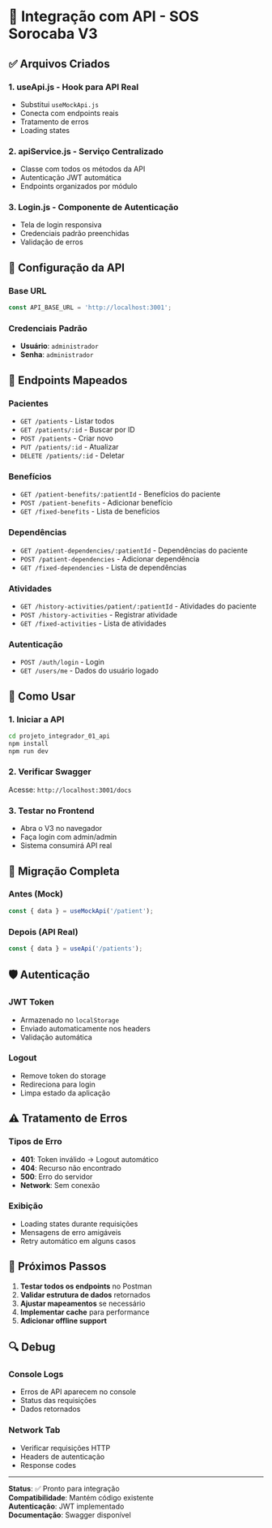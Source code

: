 # 🔗 Integração com API - SOS Sorocaba V3

## ✅ Arquivos Criados

### 1. **useApi.js** - Hook para API Real
- Substitui `useMockApi.js`
- Conecta com endpoints reais
- Tratamento de erros
- Loading states

### 2. **apiService.js** - Serviço Centralizado
- Classe com todos os métodos da API
- Autenticação JWT automática
- Endpoints organizados por módulo

### 3. **Login.js** - Componente de Autenticação
- Tela de login responsiva
- Credenciais padrão preenchidas
- Validação de erros

## 🔧 Configuração da API

### Base URL
```javascript
const API_BASE_URL = 'http://localhost:3001';
```

### Credenciais Padrão
- **Usuário**: `administrador`
- **Senha**: `administrador`

## 📡 Endpoints Mapeados

### Pacientes
- `GET /patients` - Listar todos
- `GET /patients/:id` - Buscar por ID
- `POST /patients` - Criar novo
- `PUT /patients/:id` - Atualizar
- `DELETE /patients/:id` - Deletar

### Benefícios
- `GET /patient-benefits/:patientId` - Benefícios do paciente
- `POST /patient-benefits` - Adicionar benefício
- `GET /fixed-benefits` - Lista de benefícios

### Dependências
- `GET /patient-dependencies/:patientId` - Dependências do paciente
- `POST /patient-dependencies` - Adicionar dependência
- `GET /fixed-dependencies` - Lista de dependências

### Atividades
- `GET /history-activities/patient/:patientId` - Atividades do paciente
- `POST /history-activities` - Registrar atividade
- `GET /fixed-activities` - Lista de atividades

### Autenticação
- `POST /auth/login` - Login
- `GET /users/me` - Dados do usuário logado

## 🚀 Como Usar

### 1. Iniciar a API
```bash
cd projeto_integrador_01_api
npm install
npm run dev
```

### 2. Verificar Swagger
Acesse: `http://localhost:3001/docs`

### 3. Testar no Frontend
- Abra o V3 no navegador
- Faça login com admin/admin
- Sistema consumirá API real

## 🔄 Migração Completa

### Antes (Mock)
```javascript
const { data } = useMockApi('/patient');
```

### Depois (API Real)
```javascript
const { data } = useApi('/patients');
```

## 🛡️ Autenticação

### JWT Token
- Armazenado no `localStorage`
- Enviado automaticamente nos headers
- Validação automática

### Logout
- Remove token do storage
- Redireciona para login
- Limpa estado da aplicação

## ⚠️ Tratamento de Erros

### Tipos de Erro
- **401**: Token inválido → Logout automático
- **404**: Recurso não encontrado
- **500**: Erro do servidor
- **Network**: Sem conexão

### Exibição
- Loading states durante requisições
- Mensagens de erro amigáveis
- Retry automático em alguns casos

## 📝 Próximos Passos

1. **Testar todos os endpoints** no Postman
2. **Validar estrutura de dados** retornados
3. **Ajustar mapeamentos** se necessário
4. **Implementar cache** para performance
5. **Adicionar offline support**

## 🔍 Debug

### Console Logs
- Erros de API aparecem no console
- Status das requisições
- Dados retornados

### Network Tab
- Verificar requisições HTTP
- Headers de autenticação
- Response codes

---

**Status**: ✅ Pronto para integração  
**Compatibilidade**: Mantém código existente  
**Autenticação**: JWT implementado  
**Documentação**: Swagger disponível